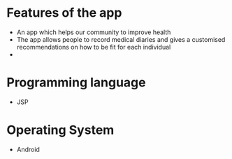 # Features of the app
- An app which helps our community to improve health
- The app allows people to record medical diaries and gives a customised recommendations on how to be fit for each individual 
- 

# Programming language
- JSP

# Operating System
- Android
